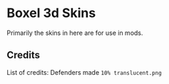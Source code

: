 # Boxel 3d Skins
Primarily the skins in here are for use in mods.

## Credits
List of credits:
Defenders made `10% translucent.png`
